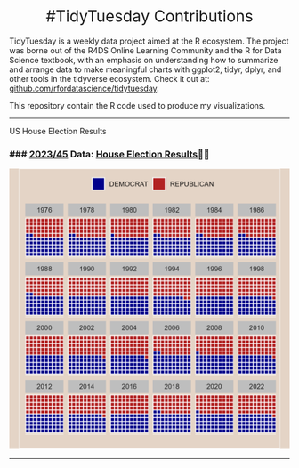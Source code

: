 <h1 style="font-weight:normal" align="center">
  &nbsp;#TidyTuesday Contributions&nbsp;
</h1>


TidyTuesday is a weekly data project aimed at the R ecosystem. The project was borne out of the R4DS Online Learning Community and the R for Data Science textbook, with an emphasis on understanding how to summarize and arrange data to make meaningful charts with ggplot2, tidyr, dplyr, and other tools in the tidyverse ecosystem. Check it out at: [github.com/rfordatascience/tidytuesday](https://github.com/rfordatascience/tidytuesday/blob/master/README.md). 

This repository contain the R code used to produce my visualizations.

***
US House Election Results

### ### [2023/45](https://github.com/ZahlenZ/tidytuesday/tree/main/11-07-23)  Data: [House Election Results](https://github.com/rfordatascience/tidytuesday/blob/master/data/2023/2023-11-07/readme.md)🙋‍♀️

![./11-07-23/house_election.png](https://github.com/ZahlenZ/tidytuesday/blob/main/11-07-23/house_election.png)

***
